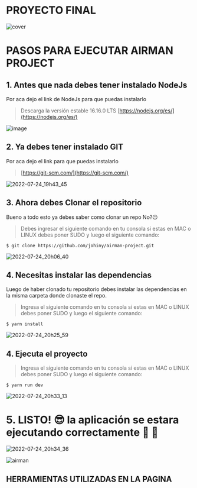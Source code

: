 # PROYECTO FINAL



![cover](https://user-images.githubusercontent.com/26189854/178131852-adaad2a1-62bd-412c-8f60-a6c8c29c6c1c.png)


# PASOS PARA EJECUTAR AIRMAN PROJECT


## 1. Antes que nada debes tener instalado NodeJs
Por aca dejo el link de NodeJs para que puedas instalarlo 

>Descarga la versión estable 16.16.0 LTS [https://nodejs.org/es/](https://nodejs.org/es/)

![image](https://user-images.githubusercontent.com/26189854/180676650-1718736e-c6d7-45fc-a558-a127043d92ff.png)


## 2. Ya debes tener instalado GIT
Por aca dejo el link para que puedas instalarlo

>[https://git-scm.com/](https://git-scm.com/)

![2022-07-24_19h43_45](https://user-images.githubusercontent.com/26189854/180677442-bc22ca3a-13ba-4c84-b98a-a5bb3df37afd.png)


## 3. Ahora debes Clonar el repositorio
Bueno a todo esto ya debes saber como clonar un repo No?:neutral_face:

>Debes ingresar el siguiente comando en tu consola si estas en MAC o LINUX debes poner SUDO y luego el siguiente comando:

`$ git clone https://github.com/johiny/airman-project.git `

![2022-07-24_20h06_40](https://user-images.githubusercontent.com/26189854/180679316-02d2f6d0-2848-4f4e-8f2e-eb883c00b999.png)


## 4. Necesitas instalar las dependencias
Luego de haber clonado tu repositorio debes instalar las dependencias en la misma carpeta donde clonaste el repo.


>Ingresa el siguiente comando en tu consola si estas en MAC o LINUX debes poner SUDO y luego el siguiente comando:

`$ yarn install `

![2022-07-24_20h25_59](https://user-images.githubusercontent.com/26189854/180681187-5cdc526d-c63e-41ae-9044-3d1113a6cecb.png)


## 4. Ejecuta el proyecto

>Ingresa el siguiente comando en tu consola si estas en MAC o LINUX debes poner SUDO y luego el siguiente comando:

`$ yarn run dev `

![2022-07-24_20h33_13](https://user-images.githubusercontent.com/26189854/180681902-af268daf-adc1-40dd-8cb1-ef5dd1bd1433.png)


# 5. LISTO! :sunglasses: la aplicación se estara ejecutando correctamente :raised_hands: :muscle:

![2022-07-24_20h34_36](https://user-images.githubusercontent.com/26189854/180682048-a3a9e50b-8cd3-4a2b-ae69-47f12375d9ca.png)


![airman](https://user-images.githubusercontent.com/26189854/180683113-113c9849-83e6-41f4-aaa5-0397ac22b20b.gif)



## HERRAMIENTAS UTILIZADAS EN LA PAGINA



